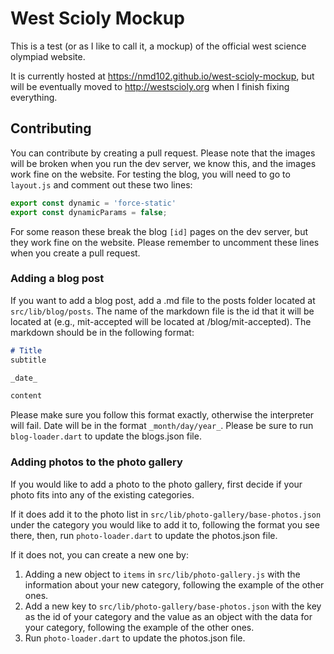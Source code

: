 # West Scioly Mockup
This is a test (or as I like to call it, a mockup) of the official west science olympiad website.

It is currently hosted at https://nmd102.github.io/west-scioly-mockup, but will be eventually moved to http://westscioly.org when I finish fixing everything.
## Contributing
You can contribute by creating a pull request.
Please note that the images will be broken when you run the dev server,
we know this, and the images work fine on the website.
For testing the blog, you will need to go to `layout.js` and comment out these two lines:
```javascript
export const dynamic = 'force-static'
export const dynamicParams = false;
```
For some reason these break the blog `[id]` pages on the dev server, but they work fine on the website. 
Please remember to uncomment these lines when you create a pull request.
### Adding a blog post

If you want to add a blog post, add a .md file to the posts folder located at `src/lib/blog/posts`. 
The name of the markdown file is the id that it will be located at
(e.g., mit-accepted will be located at /blog/mit-accepted).
The markdown should be in the following format:
```markdown
# Title
subtitle

_date_

content
```
Please make sure you follow this format exactly, otherwise the interpreter will fail.
Date will be in the format `_month/day/year_`. Please be sure to run `blog-loader.dart` to update the blogs.json file.
### Adding photos to the photo gallery
If you would like to add a photo to the photo gallery,
first decide if your photo fits into any of the existing categories.

If it does add it to the photo list in `src/lib/photo-gallery/base-photos.json` under the category you would like
to add it to, following the format you see there, then, run `photo-loader.dart` to update the photos.json file.

If it does not, you can create a new one by:

1. Adding a new object to `items` in `src/lib/photo-gallery.js` with the information about your new category, following the example of the other ones.
2. Add a new key to `src/lib/photo-gallery/base-photos.json` with the key as the id of your category and the value as an object with the data for your category, following the example of the other ones.
3. Run `photo-loader.dart` to update the photos.json file.
